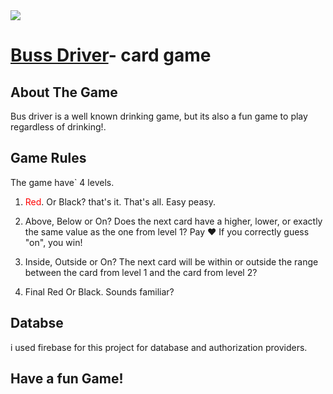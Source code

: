 <img src ="../bus-driver/src/assets/cards/on-cards.svg" style="max-height:100px;display:inline"/>

# [Buss Driver](https://bus-driver.netlify.app/)- card game

## About The Game

Bus driver is a well known drinking game, but its also a fun game to play regardless of drinking!.

## Game Rules

The game have` 4 levels.

1. <span style="color:red">Red</span>. Or Black? that's it. That's all. Easy
   peasy.

2. Above, Below or On?
   Does the next card have a higher, lower, or exactly the same value as the
   one from level 1?
   Pay &hearts; If you correctly guess "on", you win!

3. Inside, Outside or On?
   The next card will be within or outside the range between the card from
   level 1 and the card from level 2?

4. Final Red Or Black. Sounds familiar?

## Databse

i used firebase for this project for database and authorization providers.

## Have a fun Game!
